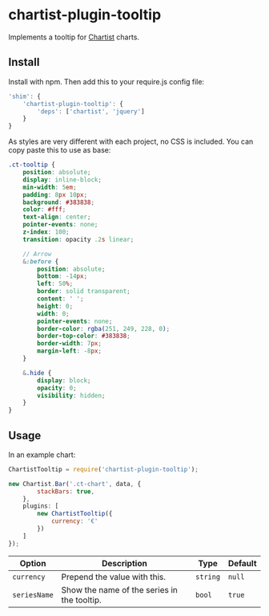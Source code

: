 # chartist-plugin-tooltip

Implements a tooltip for [Chartist](https://github.com/gionkunz/chartist-js) charts.

## Install

Install with npm. Then add this to your require.js config file:

```js
'shim': {
    'chartist-plugin-tooltip': {
        'deps': ['chartist', 'jquery']
    }
}
```

As styles are very different with each project, no CSS is included. You can copy paste this to use as base:

```scss
.ct-tooltip {
    position: absolute;
    display: inline-block;
    min-width: 5em;
    padding: 8px 10px;
    background: #383838;
    color: #fff;
    text-align: center;
    pointer-events: none;
    z-index: 100;
    transition: opacity .2s linear;

    // Arrow
    &:before {
        position: absolute;
        bottom: -14px;
        left: 50%;
        border: solid transparent;
        content: ' ';
        height: 0;
        width: 0;
        pointer-events: none;
        border-color: rgba(251, 249, 228, 0);
        border-top-color: #383838;
        border-width: 7px;
        margin-left: -8px;
    }

    &.hide {
        display: block;
        opacity: 0;
        visibility: hidden;
    }
}
```

## Usage

In an example chart:

```js
ChartistTooltip = require('chartist-plugin-tooltip');

new Chartist.Bar('.ct-chart', data, {
        stackBars: true,
    },
    plugins: [
        new ChartistTooltip({
            currency: '€'
        })
    ]
});
```

| __Option__ | __Description__ | __Type__ | __Default__ |
| ---        | ---             | ---      | ---         |
| `currency` | Prepend the value with this. | `string` | `null` |
| `seriesName` | Show the name of the series in the tooltip. | `bool` | `true` |

